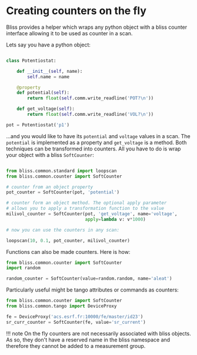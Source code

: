 # Creating counters on the fly

Bliss provides a helper which wraps any python object with a bliss counter
interface allowing it to be used as counter in a scan.

Lets say you have a python object:

```python

class Potentiostat:

    def __init__(self, name):
        self.name = name

    @property
    def potential(self):
        return float(self.comm.write_readline('POT?\n'))

    def get_voltage(self):
        return float(self.comm.write_readline('VOL?\n'))

pot = Potentiostat('p1')
```

...and you would like to have its `potential` and `voltage` values in a scan.
The `potential` is implemented as a property and `get_voltage` is a method.
Both techniques can be transformed into counters. All you have to do is wrap
your object with a bliss `SoftCounter`:

```python

from bliss.common.standard import loopscan
from bliss.common.counter import SoftCounter

# counter from an object property
pot_counter = SoftCounter(pot, 'potential')

# counter form an object method. The optional apply parameter
# allows you to apply a transformation function to the value
milivol_counter = SoftCounter(pot, 'get_voltage', name='voltage',
                              apply=lambda v: v*1000)

# now you can use the counters in any scan:

loopscan(10, 0.1, pot_counter, milivol_counter)
```

Functions can also be made counters. Here is how:

```python
from bliss.common.counter import SoftCounter
import random

random_counter = SoftCounter(value=random.random, name='aleat')

```

Particularly useful might be tango attributes or commands as counters:

```python
from bliss.common.counter import SoftCounter
from bliss.common.tango import DeviceProxy

fe = DeviceProxy('acs.esrf.fr:10000/fe/master/id23')
sr_curr_counter = SoftCounter(fe, value='sr_current')
```

!!! note
    On the fly counters are not necessarily associated with bliss objects. As
    so, they don't have a reserved name in the bliss namespace and therefore
    they cannot be added to a measurement group.
